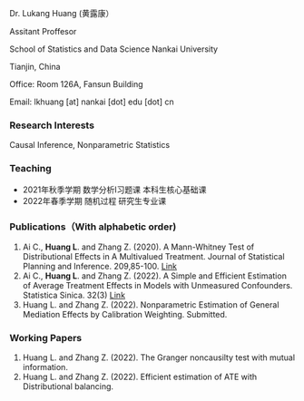 Dr. Lukang Huang (黄露康）   

Assitant Proffesor

School of Statistics and Data Science   Nankai University

Tianjin, China

Office: Room 126A, Fansun Building

Email: lkhuang [at] nankai [dot] edu [dot] cn

### Research Interests
Causal Inference, Nonparametric Statistics

### Teaching
- 2021年秋季学期 数学分析I习题课  本科生核心基础课
- 2022年春季学期  随机过程   研究生专业课    

### Publications（With alphabetic order)
1. Ai C., **Huang L**. and Zhang Z. (2020). A Mann-Whitney Test of Distributional Effects in A Multivalued Treatment. Journal of Statistical Planning and Inference. 209,85-100. [Link](https://www.sciencedirect.com/science/article/pii/S0378375820300318)
2. Ai C., **Huang L**. and Zhang Z. (2022). A Simple and Efficient Estimation of Average Treatment Effects in Models with Unmeasured Confounders. Statistica Sinica. 32(3) [Link](http://cn.arxiv.org/pdf/1807.05678v1)
3. Huang L. and Zhang Z. (2022). Nonparametric Estimation of General Mediation Effects by Calibration Weighting. Submitted.

### Working Papers
1. Huang L. and Zhang Z. (2022). The Granger noncausilty test with mutual information.
2. Huang L. and Zhang Z. (2022). Efficient estimation of ATE with Distributional balancing.

